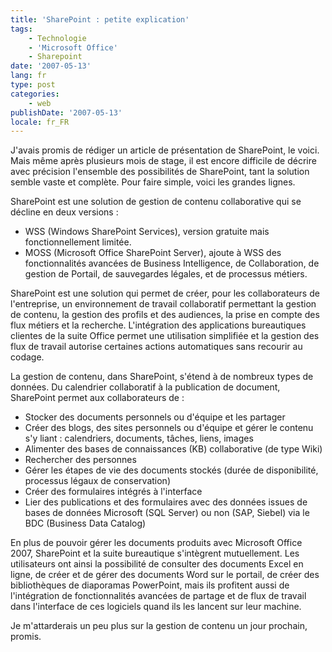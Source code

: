 ```yaml
---
title: 'SharePoint : petite explication'
tags:
    - Technologie
    - 'Microsoft Office'
    - Sharepoint
date: '2007-05-13'
lang: fr
type: post
categories:
    - web
publishDate: '2007-05-13'
locale: fr_FR
---
```


J'avais promis de rédiger un article de présentation de SharePoint, le voici. Mais même après plusieurs mois de stage, il est encore difficile de décrire avec précision l'ensemble des possibilités de SharePoint, tant la solution semble vaste et complète. Pour faire simple, voici les grandes lignes.

SharePoint est une solution de gestion de contenu collaborative qui se décline en deux versions&nbsp;:

*   WSS (Windows SharePoint Services), version gratuite mais fonctionnellement limitée.
*   MOSS (Microsoft Office SharePoint Server), ajoute à WSS des fonctionnalités avancées de Business Intelligence, de Collaboration, de gestion de Portail, de sauvegardes légales, et de processus métiers.

SharePoint est une solution qui permet de créer, pour les collaborateurs de l'entreprise, un environnement de travail collaboratif permettant la gestion de contenu, la gestion des profils et des audiences, la prise en compte des flux métiers et la recherche. L'intégration des applications bureautiques clientes de la suite Office permet une utilisation simplifiée et la gestion des flux de travail autorise certaines actions automatiques sans recourir au codage.

La gestion de contenu, dans SharePoint, s'étend à de nombreux types de données. Du calendrier collaboratif à la publication de document, SharePoint permet aux collaborateurs de&nbsp;:

*   Stocker des documents personnels ou d'équipe et les partager
*   Créer des blogs, des sites personnels ou d'équipe et gérer le contenu s'y liant&nbsp;: calendriers, documents, t&acirc;ches, liens, images
*   Alimenter des bases de connaissances (KB) collaborative (de type Wiki)
*   Rechercher des personnes
*   Gérer les étapes de vie des documents stockés (durée de disponibilité, processus légaux de conservation)
*   Créer des formulaires intégrés à l'interface
*   Lier des publications et des formulaires avec des données issues de bases de données Microsoft (SQL Server) ou non (SAP, Siebel) via le BDC (Business Data Catalog)

En plus de pouvoir gérer les documents produits avec Microsoft Office 2007, SharePoint et la suite bureautique s'intègrent mutuellement. Les utilisateurs ont ainsi la possibilité de consulter des documents Excel en ligne, de créer et de gérer des documents Word sur le portail, de créer des bibliothèques de diaporamas PowerPoint, mais ils profitent aussi de l'intégration de fonctionnalités avancées de partage et de flux de travail dans l'interface de ces logiciels quand ils les lancent sur leur machine.

Je m'attarderais un peu plus sur la gestion de contenu un jour prochain, promis.